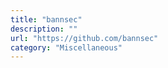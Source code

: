 ```yaml
---
title: "bannsec"
description: ""
url: "https://github.com/bannsec"
category: "Miscellaneous"
---
```

